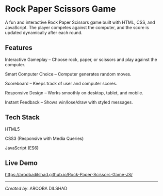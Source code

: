 # Rock Paper Scissors Game

A fun and interactive Rock Paper Scissors game built with HTML, CSS, and JavaScript.
The player competes against the computer, and the score is updated dynamically after each round.

## Features

Interactive Gameplay – Choose rock, paper, or scissors and play against the computer.

Smart Computer Choice – Computer generates random moves.

Scoreboard – Keeps track of user and computer scores.

Responsive Design – Works smoothly on desktop, tablet, and mobile.

Instant Feedback – Shows win/lose/draw with styled messages.


## Tech Stack

HTML5

CSS3 (Responsive with Media Queries)

JavaScript (ES6)

## Live Demo

https://aroobadilshad.github.io/Rock-Paper-Scissors-Game-JS/

---

*Created by*: AROOBA DILSHAD

